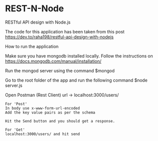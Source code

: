 # REST-N-Node
RESTful API design with Node.js

The code for this application has been taken from this post 
	https://dev.to/raha198/restful-api-design-with-nodejs

How to run the application

Make sure you have mongodb installed locally. Follow the instructions on
	https://docs.mongodb.com/manual/installation/

Run the mongod server using the command 
	$mongod

Go to the root folder of the app and run the following command
	$node server.js

Open Postman (Rest Client) url -> localhost:3000/users/

	For 'Post'
	In body use x-www-form-url-encoded
	Add the key value pairs as per the schema

	Hit the Send button and you should get a response.

	For 'Get'
	localhost:3000/users/ and hit send 
